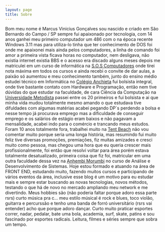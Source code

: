 ```yaml
---
layout: page
title: Sobre
---
```

<p>
  Bom meu nome é Marcus Vinicius Gonçalves sou nascido e criado em São Bernardo do Campo / SP sempre fui apaixonado por tecnologia, com 14 anos ganhei meu primeiro computador um 486 com o na época recente Windows 3.11 mas para utiliza-lo tinha que ter conhecimento de DOS foi onde me apaixonei mais ainda pelos computadores, a linha de comando foi amor a primeira vista ficava horas no computador, nem desligava, não existia internet existia BBS e o acesso era discado alguns meses depois me matriculei em um curso de informática na <a href="http://www.sos.com.br" target="_blank">S.O.S Computadores</a> onde tirei nota máxima em todos os cursos e ainda recebi o convite de dar aulas, a paixão só aumentou e meu conhecimento também, junto do ensino médio estudei técnico em Informática no <a href="http://www.portalanchieta.com.br" target="_blank">Colégio Anchieta</a> fui bolsista integral, onde tive bastante contato com Hardware e Programação, então nem tive dúvidas do que estudar na faculdade, de cara Ciência da Computação na <a href="http://portal.metodista.br" target="_blank">Universidade Metodista</a> passei entre os 20 primeiros e fui bolsista e ai que minha vida mudou totalmente mesmo amando o que estudava tive difuldades com algumas matérias acabei pegando DP´s perdendo a bolsa e nesse tempo já procurava emprego mas a dificuldade de conseguir emprego e os salários de estágio eram baixos e não pagavam a mensalidade, acabei indo para o comércio e trancando meus estudos. Foram 10 anos totalmente fora, trabalhei muito na <a href="http://www.tentbeach.com.br" target="_blank">Tent Beach</a> não vou comentar muito porque seria uma longa história, mas resumindo fui muito feliz tive diversas promoções, premiações, fiz muitas amizades e cresci muito como pessoa, mas chegou uma hora que eu queria crescer mais profissionalmente, foi então que resolvi voltar para área porém estava totalmente desatualizado, primeira coisa que fiz foi, matricular em uma outra faculdade dessa vez na <a href="http://www.anhembi.br" target="_blank">Anhembi Morumbi</a> no curso de Análise e Desenvolvimento de Sistemas. Hoje estou formado e atuando na área de FRONT END, estudando muito, fazendo muitos cursos e participando de vários eventos da área, inclusive esse blog é um motivo para eu estudar mais e sempre estar buscando as novas tecnologias, novos métodos, testando o que há de novo no mercado ampliando meu network e me divertindo.
  Meus hobbies são (não poderia faltar porque adoro essa parte rsrs) curto música pra c... meu estilo músical é rock e blues, toco violão, guitarra e percurssão e <span class="riscado">tenho uma banda de forró universitário (rsrs vai entender)</span> acho que porque adoro dançar. Curto muito praticar esportes correr, nadar, pedalar, bate uma bola, academia, surf, skate, patins e sou fascinado por esportes radicais. Leitura, filmes e séries sempre que sobra um tempo.
</p>
<div class="">
    <a href="mailto:marquinhusgoncalves@hotmail.com">
      <span class="fa-stack fa-lg">
        <i class="fa fa-circle fa-stack-2x"></i>
        <i class="fa fa-envelope-o fa-stack-1x"></i>
      </span>
    </a>
    <a href="http://br.linkedin.com/in/marcusviniciusgoncalves" target="_blank">
      <span class="fa-stack fa-lg">
        <i class="fa fa-circle fa-stack-2x"></i>
        <i class="fa fa-linkedin fa-stack-1x"></i>
      </span>
    </a>
    <a href="https://facebook.com/marquinhus.goncalves" target="_blank">
      <span class="fa-stack fa-lg">
        <i class="fa fa-circle fa-stack-2x"></i>
        <i class="fa fa-facebook fa-stack-1x"></i>
      </span>
    </a>
     <a href="https://twitter.com/marquinhusgonc" target="_blank">
      <span class="fa-stack fa-lg">
        <i class="fa fa-circle fa-stack-2x"></i>
        <i class="fa fa-twitter fa-stack-1x"></i>
      </span>
    </a>
     <a href="https://github.com/marquinhusgoncalves" target="_blank">
      <span class="fa-stack fa-lg">
        <i class="fa fa-circle fa-stack-2x"></i>
        <i class="fa fa-github fa-stack-1x"></i>
      </span>
     </a>
     <a href="https://medium.com/@marquinhusgonc" target="_blank">
      <span class="fa-stack fa-lg">
        <i class="fa fa-circle fa-stack-2x"></i>
        <i class="fa fa-medium fa-stack-1x"></i>
      </span>
    </a>
  </div>
